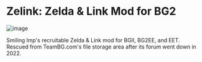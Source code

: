 # Zelink: Zelda & Link Mod for BG2
![image](https://github.com/Endarire/Zelink-Zelda-Link-Mod-for-BG2/assets/10439725/d182ee3e-63cd-477e-a4a2-886d49456b9e)

Smiling Imp's recruitable Zelda &amp; Link mod for BGII, BG2EE, and EET.  Rescued from TeamBG.com's file storage area after its forum went down in 2022.
